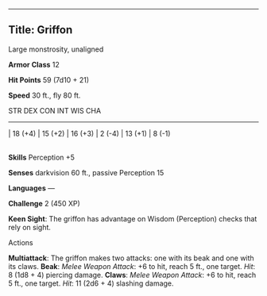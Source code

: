 -------------------------
Title: Griffon
-------------------------


Large monstrosity, unaligned

**Armor Class** 12

**Hit Points** 59 (7d10 + 21)

**Speed** 30 ft., fly 80 ft.

  STR       DEX       CON       INT      WIS       CHA
  --------- --------- --------- -------- --------- --------
  | 18 (+4)   | 15 (+2)   | 16 (+3)   | 2 (-4)   | 13 (+1)   | 8 (-1)

\
**Skills** Perception +5

**Senses** darkvision 60 ft., passive Perception 15

**Languages** —

**Challenge** 2 (450 XP)


**Keen Sight**: The griffon has advantage on Wisdom (Perception)
    checks that rely on sight.


Actions

**Multiattack**: The griffon makes two attacks: one with its beak
    and one with its claws.
**Beak**: *Melee Weapon Attack*: +6 to hit, reach 5 ft., one target.
    *Hit*: 8 (1d8 + 4) piercing damage.
**Claws**: *Melee Weapon Attack*: +6 to hit, reach 5 ft.,
    one target. *Hit*: 11 (2d6 + 4) slashing damage.

